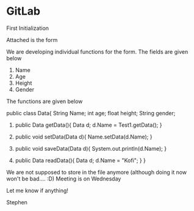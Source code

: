 GitLab
======

First Initialization

Attached is the form

We are developing individual functions for the form. The fields are given below

1) Name 
2) Age
3) Height
4) Gender

The functions are given below

public class Data{
  String Name;
  int age;
  float height;
  String gender;

1) public Data getData(){
    Data d;
    d.Name = Test1.getData();
    }
    
2) public void setData(Data d){
    Name.setData(d.Name);
    }
    
3) public void saveData(Data d){
    System.out.println(d.Name);
    }
    
4) public Data readData(){
    Data d;
    d.Name = "Kofi";
    }
}


We are not supposed to store in the file anymore (although doing it now won't be bad.... :D)
Meeting is on Wednesday

Let me know if anything!

Stephen
